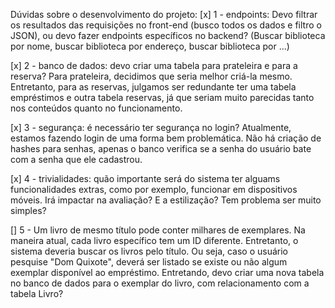 Dúvidas sobre o desenvolvimento do projeto:
[x] 1 - endpoints: Devo filtrar os resultados das requisições no front-end (busco todos os dados e filtro o JSON), ou devo fazer endpoints específicos no backend? 
(Buscar biblioteca por nome, buscar biblioteca por endereço, buscar biblioteca por ...)

[x] 2 - banco de dados: devo criar uma tabela para prateleira e para a reserva? Para prateleira, decidimos que seria melhor criá-la mesmo. Entretanto, para as reservas, julgamos 
ser redundante ter uma tabela empréstimos e outra tabela reservas, já que seriam muito parecidas tanto nos conteúdos quanto no funcionamento.

[x] 3 - segurança: é necessário ter segurança no login? Atualmente, estamos fazendo login de uma forma bem problemática. Não há criação de hashes para senhas,
apenas o banco verifica se a senha do usuário bate com a senha que ele cadastrou.

[x] 4 - trivialidades: quão importante será do sistema ter alguams funcionalidades extras, como por exemplo, funcionar em dispositivos móveis. Irá impactar na avaliação?
E a estilização? Tem problema ser muito simples?

[] 5 - Um livro de mesmo título pode conter milhares de exemplares. Na maneira atual, cada livro específico tem um ID diferente. Entretanto, o sistema deveria buscar os livros
pelo título. Ou seja, caso o usuário pesquise "Dom Quixote", deverá ser listado se existe ou não algum exemplar disponível ao empréstimo. Entretando, devo criar uma nova tabela
no banco de dados para o exemplar do livro, com relacionamento com a tabela Livro?